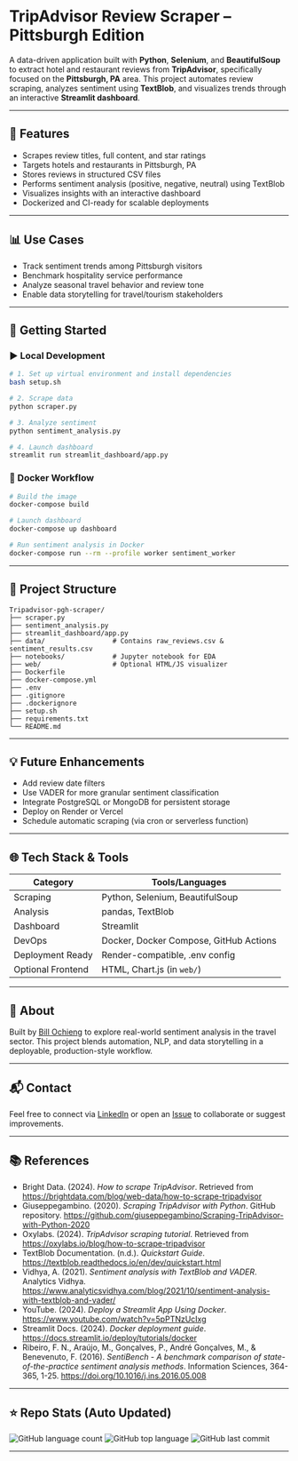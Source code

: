 # TripAdvisor Review Scraper – Pittsburgh Edition

A data-driven application built with **Python**, **Selenium**, and **BeautifulSoup** to extract hotel and restaurant reviews from **TripAdvisor**, specifically focused on the **Pittsburgh, PA** area. This project automates review scraping, analyzes sentiment using **TextBlob**, and visualizes trends through an interactive **Streamlit dashboard**.

---

## 🔧 Features
- Scrapes review titles, full content, and star ratings
- Targets hotels and restaurants in Pittsburgh, PA
- Stores reviews in structured CSV files
- Performs sentiment analysis (positive, negative, neutral) using TextBlob
- Visualizes insights with an interactive dashboard
- Dockerized and CI-ready for scalable deployments

---

## 📊 Use Cases
- Track sentiment trends among Pittsburgh visitors
- Benchmark hospitality service performance
- Analyze seasonal travel behavior and review tone
- Enable data storytelling for travel/tourism stakeholders

---

## 🚀 Getting Started

### ▶️ Local Development
```bash
# 1. Set up virtual environment and install dependencies
bash setup.sh

# 2. Scrape data
python scraper.py

# 3. Analyze sentiment
python sentiment_analysis.py

# 4. Launch dashboard
streamlit run streamlit_dashboard/app.py
```

### 🐳 Docker Workflow
```bash
# Build the image
docker-compose build

# Launch dashboard
docker-compose up dashboard

# Run sentiment analysis in Docker
docker-compose run --rm --profile worker sentiment_worker
```

---

## 📁 Project Structure
```
Tripadvisor-pgh-scraper/
├── scraper.py
├── sentiment_analysis.py
├── streamlit_dashboard/app.py
├── data/                 # Contains raw_reviews.csv & sentiment_results.csv
├── notebooks/            # Jupyter notebook for EDA
├── web/                  # Optional HTML/JS visualizer
├── Dockerfile
├── docker-compose.yml
├── .env
├── .gitignore
├── .dockerignore
├── setup.sh
├── requirements.txt
└── README.md
```

---

## 💡 Future Enhancements
- Add review date filters
- Use VADER for more granular sentiment classification
- Integrate PostgreSQL or MongoDB for persistent storage
- Deploy on Render or Vercel
- Schedule automatic scraping (via cron or serverless function)

---

## 🌐 Tech Stack & Tools
| Category           | Tools/Languages               |
|-------------------|-------------------------------|
| Scraping          | Python, Selenium, BeautifulSoup |
| Analysis          | pandas, TextBlob              |
| Dashboard         | Streamlit                     |
| DevOps            | Docker, Docker Compose, GitHub Actions |
| Deployment Ready  | Render-compatible, .env config |
| Optional Frontend | HTML, Chart.js (in `web/`)    |

---

## 👥 About
Built by [Bill Ochieng](https://github.com/BillOchieng) to explore real-world sentiment analysis in the travel sector. This project blends automation, NLP, and data storytelling in a deployable, production-style workflow.

---

## 📬 Contact
Feel free to connect via [LinkedIn](https://linkedin.com/in/) or open an [Issue](https://github.com/BillOchieng/Tripadvisor-pgh-scraper/issues) to collaborate or suggest improvements.

---

## 📚 References
- Bright Data. (2024). *How to scrape TripAdvisor*. Retrieved from https://brightdata.com/blog/web-data/how-to-scrape-tripadvisor
- Giuseppegambino. (2020). *Scraping TripAdvisor with Python*. GitHub repository. https://github.com/giuseppegambino/Scraping-TripAdvisor-with-Python-2020
- Oxylabs. (2024). *TripAdvisor scraping tutorial*. Retrieved from https://oxylabs.io/blog/how-to-scrape-tripadvisor
- TextBlob Documentation. (n.d.). *Quickstart Guide*. https://textblob.readthedocs.io/en/dev/quickstart.html
- Vidhya, A. (2021). *Sentiment analysis with TextBlob and VADER*. Analytics Vidhya. https://www.analyticsvidhya.com/blog/2021/10/sentiment-analysis-with-textblob-and-vader/
- YouTube. (2024). *Deploy a Streamlit App Using Docker*. https://www.youtube.com/watch?v=5pPTNzUcIxg
- Streamlit Docs. (2024). *Docker deployment guide*. https://docs.streamlit.io/deploy/tutorials/docker
- Ribeiro, F. N., Araújo, M., Gonçalves, P., André Gonçalves, M., & Benevenuto, F. (2016). *SentiBench - A benchmark comparison of state-of-the-practice sentiment analysis methods*. Information Sciences, 364-365, 1-25. https://doi.org/10.1016/j.ins.2016.05.008

---

## ⭐ Repo Stats (Auto Updated)
![GitHub language count](https://img.shields.io/github/languages/count/BillOchieng/Tripadvisor-pgh-scraper)
![GitHub top language](https://img.shields.io/github/languages/top/BillOchieng/Tripadvisor-pgh-scraper)
![GitHub last commit](https://img.shields.io/github/last-commit/BillOchieng/Tripadvisor-pgh-scraper)

---
